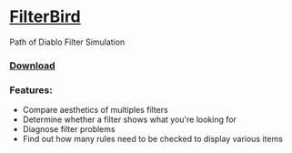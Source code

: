 # [FilterBird](https://betweenwalls.github.io/filterbird/)
Path of Diablo Filter Simulation

### [Download](https://github.com/BetweenWalls/filterbird/archive/master.zip)

### Features:
* Compare aesthetics of multiples filters
* Determine whether a filter shows what you're looking for
* Diagnose filter problems
* Find out how many rules need to be checked to display various items
